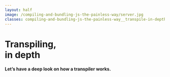```yaml
---
layout: half
image: /compiling-and-bundling-js-the-painless-way/server.jpg
classes: compiling-and-bundling-js-the-painless-way__transpile-in-depth
---
```


# Transpiling,<br/>in depth

#### Let’s have a deep look on how a transpiler works.

